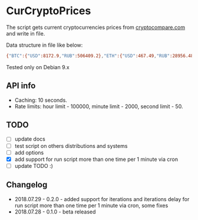 # CurCryptoPrices

The script gets current cryptocurrencies prices from [cryptocompare.com](https://min-api.cryptocompare.com/) and write in file.

Data structure in file like below:
```bash
{"BTC":{"USD":8172.9,"RUB":506409.2},"ETH":{"USD":467.49,"RUB":28956.48},"XRP":{"USD":0.4521,"RUB":28.12}}
```

Tested only on Debian 9.x

## API info
- Caching: 10 seconds.
- Rate limits: hour limit - 100000, minute limit - 2000, second limit - 50.

## TODO
- [ ] update docs
- [ ] test script on others distributions and systems
- [ ] add options
- [x] add support for run script more than one time per 1 minute via cron
- [ ] update TODO :)

## Changelog
- 2018.07.29 - 0.2.0 - added support for iterations and iterations delay for run script more than one time per 1 minute via cron, some fixes
- 2018.07.28 - 0.1.0 - beta released
